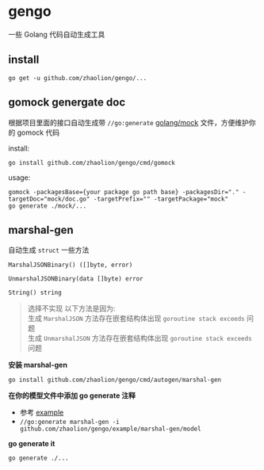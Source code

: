 # gengo

一些 Golang 代码自动生成工具

## install

```
go get -u github.com/zhaolion/gengo/...
``` 

## gomock genergate doc

根据项目里面的接口自动生成带 `//go:generate` [golang/mock](https://github.com/golang/mock) 文件，方便维护你的 gomock 代码

install:
```
go install github.com/zhaolion/gengo/cmd/gomock
```

usage:

```
gomock -packagesBase={your package go path base} -packagesDir="." -targetDoc="mock/doc.go" -targetPrefix="" -targetPackage="mock"
go generate ./mock/...
```


## marshal-gen

自动生成 `struct` 一些方法

```
MarshalJSONBinary() ([]byte, error)

UnmarshalJSONBinary(data []byte) error

String() string
``` 

> 选择不实现 以下方法是因为:    
> 生成 `MarshalJSON` 方法存在嵌套结构体出现 `goroutine stack exceeds` 问题  
> 生成 `UnmarshalJSON` 方法存在嵌套结构体出现 `goroutine stack exceeds` 问题   

**安装 marshal-gen**

```
go install github.com/zhaolion/gengo/cmd/autogen/marshal-gen
```

**在你的模型文件中添加 go generate 注释**

- 参考 [example](example/marshal-gen/model/model.go)
- `//go:generate marshal-gen -i github.com/zhaolion/gengo/example/marshal-gen/model`

**go generate it**

```
go generate ./...
```
